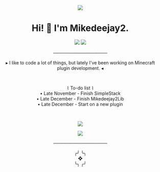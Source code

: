 <p align='center'>
 <img src="https://user-images.githubusercontent.com/58639173/97764529-51f86b80-1ae5-11eb-8576-bcb53d8f9324.png" />
</p>
<h1 align='center'>
  Hi! 👋 I'm Mikedeejay2.
</h1>

<p align='center'>
 <img src="https://img.shields.io/badge/java-%23ED8B00.svg?&style=for-the-badge&logo=java&logoColor=white" />
 <img src="https://img.shields.io/badge/c++%20-%2300599C.svg?&style=for-the-badge&logo=c%2B%2B&logoColor=white" />
</p>

<p align='center'>
 ─────────────────
</p>

<p align='center'>
 ▸ I like to code a lot of things, but lately I've been working on Minecraft plugin development. ◂
</p>

<br>

<p align='center'>
 ⌇ To-do list ⌇ <br>
  • Late November - Finish SimpleStack <br>
  • Late December - Finish Mikedeejay2Lib <br>
  • Late December - Start on a new plugin <br>
</p>

<br>

<p align='center'>
 <img src="https://github-readme-stats.vercel.app/api?username=Mikedeejay2&count_private=true&show_icons=true&theme=tokyonight" />
</p>

<p align='center'>
 <img src="https://img.shields.io/badge/Mikedeejay2%233606-%237289DA.svg?&style=for-the-badge&logo=discord&logoColor=white" />
</p>

<p align='center'>
 ─────────────────
</p>

<p align='center'>
 ╭╯    ╰╮  <br>
    ❖      <br>
 ╰╮    ╭╯ <br>
</p>
